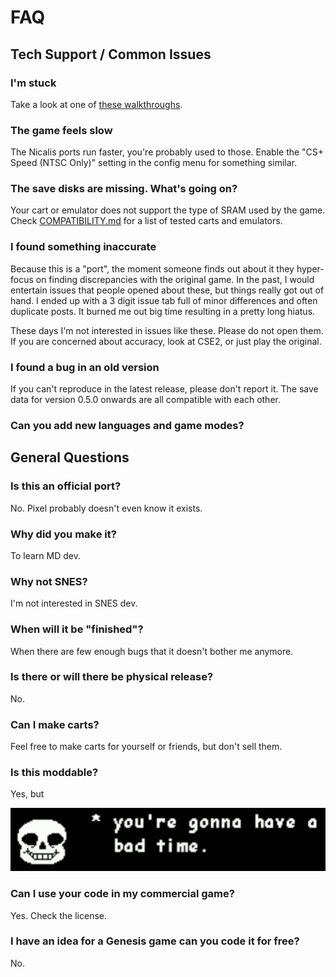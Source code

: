 # FAQ

## Tech Support / Common Issues

### I'm stuck
Take a look at one of [these walkthroughs](https://www.cavestory.org/guides-and-faqs/list.php).

### The game feels slow
The Nicalis ports run faster, you're probably used to those.
Enable the "CS+ Speed (NTSC Only)" setting in the config menu for something similar.

### The save disks are missing. What's going on?
Your cart or emulator does not support the type of SRAM used by the game.
Check [COMPATIBILITY.md](COMPATIBILITY.md) for a list of tested carts and emulators.

### I found something inaccurate
Because this is a "port", the moment someone finds out about it they hyper-focus on
finding discrepancies with the original game.
In the past, I would entertain issues that people opened about these, but things
really got out of hand. I ended up with a 3 digit issue tab full of minor differences
and often duplicate posts. It burned me out big time resulting in a pretty long hiatus.

These days I'm not interested in issues like these. Please do not open them.
If you are concerned about accuracy, look at CSE2, or just play the original.

### I found a bug in an old version
If you can't reproduce in the latest release, please don't report it.
The save data for version 0.5.0 onwards are all compatible with each other.

### Can you add new languages and game modes?



## General Questions

### Is this an official port?
No. Pixel probably doesn't even know it exists.

### Why did you make it?
To learn MD dev.

### Why not SNES?
I'm not interested in SNES dev.

### When will it be "finished"?
When there are few enough bugs that it doesn't bother me anymore.

### Is there or will there be physical release?
No. 

### Can I make carts?
Feel free to make carts for yourself or friends, but don't sell them.

### Is this moddable?
Yes, but

![you're gonna have a bad time.](badtime.png)

### Can I use your code in my commercial game?
Yes. Check the license.

### I have an idea for a Genesis game can you code it for free?
No.
